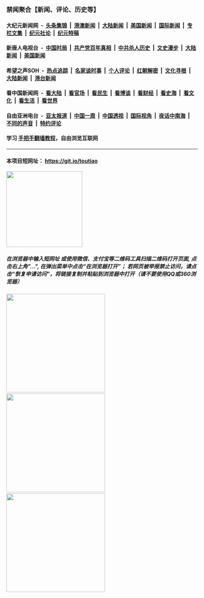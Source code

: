 ### 禁闻聚合【新闻、评论、历史等】

#### 大纪元新闻网 &nbsp;-&nbsp; [头条集锦](indexes/E头条集锦.md?t=02170755) &nbsp;|&nbsp; [港澳新闻](indexes/E港澳新闻.md?t=02170755)  &nbsp;|&nbsp; [大陆新闻](indexes/E大陆新闻.md?t=02170755) &nbsp;|&nbsp; [美国新闻](indexes/E美国新闻.md?t=02170755) &nbsp;|&nbsp; [国际新闻](indexes/E国际新闻.md?t=02170755) &nbsp;|&nbsp; [专栏文集](indexes/E专栏文集.md?t=02170755) &nbsp;|&nbsp; [纪元社论](indexes/E纪元社论.md?t=02170755) &nbsp;|&nbsp; [纪元特稿](indexes/E纪元特稿.md?t=02170755) 

#### 新唐人电视台 &nbsp;-&nbsp; [中国时局](indexes/N中国时局.md?t=02170755) &nbsp;|&nbsp; [共产党百年真相](indexes/N共产党百年真相.md?t=02170755) &nbsp;|&nbsp; [中共杀人历史](indexes/N中共杀人历史.md?t=02170755) &nbsp;|&nbsp; [文史漫步](indexes/N文史漫步.md?t=02170755) &nbsp;|&nbsp; [大陆新闻](indexes/N大陆新闻.md?t=02170755) &nbsp;|&nbsp; [美国新闻](indexes/N美国新闻.md?t=02170755)

#### 希望之声SOH &nbsp;-&nbsp; [热点追踪](indexes/H热点追踪.md?t=02170755) &nbsp;|&nbsp; [名家谈时事](indexes/H名家谈时事.md?t=02170755) &nbsp;|&nbsp; [个人评论](indexes/H个人评论.md?t=02170755)  &nbsp;|&nbsp; [红朝解密](indexes/H红朝解密.md?t=02170755) &nbsp;|&nbsp; [文化寻根](indexes/H文化寻根.md?t=02170755) &nbsp;|&nbsp; [大陆新闻](indexes/H大陆新闻.md?t=02170755) &nbsp;|&nbsp; [港台新闻](indexes/H港台新闻.md?t=02170755)

#### 看中国新闻网 &nbsp;-&nbsp; [看大陆](indexes/S看大陆.md?t=02170755) &nbsp;|&nbsp; [看官场](indexes/S看官场.md?t=02170755) &nbsp;|&nbsp; [看民生](indexes/S看民生.md?t=02170755)  &nbsp;|&nbsp; [看博谈](indexes/S看博谈.md?t=02170755) &nbsp;|&nbsp; [看财经](indexes/S看财经.md?t=02170755) &nbsp;|&nbsp; [看史海](indexes/S看史海.md?t=02170755) &nbsp;|&nbsp; [看文化](indexes/S看文化.md?t=02170755) &nbsp;|&nbsp; [看生活](indexes/S看生活.md?t=02170755) &nbsp;|&nbsp; [看世界](indexes/S看世界.md?t=02170755)

#### 自由亚洲电台 &nbsp;-&nbsp; [亚太报道](indexes/R亚太报道.md?t=02170755) &nbsp;|&nbsp; [中国一周](indexes/R中国一周.md?t=02170755) &nbsp;|&nbsp; [中国透视](indexes/R中国透视.md?t=02170755)  &nbsp;|&nbsp; [国际视角](indexes/R国际视角.md?t=02170755) &nbsp;|&nbsp; [夜话中南海](indexes/R夜话中南海.md?t=02170755) &nbsp;|&nbsp; [不同的声音](indexes/R不同的声音.md?t=02170755) &nbsp;|&nbsp; [特约评论](indexes/R特约评论.md?t=02170755)

#### 学习 [手把手翻墙教程](https://github.com/gfw-breaker/guides/wiki)，自由浏览互联网

----

#### 本项目短网址： https://git.io/toutiao
<img src="https://raw.githubusercontent.com/gfw-breaker/banned-news/master/scripts/img/qr.png" width="200px"/>  

##### 在浏览器中输入短网址 或使用微信、支付宝等二维码工具扫描二维码打开页面, 点击右上角"...", 在弹出菜单中点击“在浏览器打开”； 若网页被举报禁止访问，请点击“恢复申请访问”，将链接复制并粘贴到浏览器中打开（请不要使用QQ或360浏览器）

<img src="https://raw.githubusercontent.com/gfw-breaker/banned-news/master/scripts/img/1.png" width="260px"/> &nbsp; <img src="https://raw.githubusercontent.com/gfw-breaker/banned-news/master/scripts/img/2.png" width="260px"/> &nbsp; <img src="https://raw.githubusercontent.com/gfw-breaker/banned-news/master/scripts/img/3.png" width="260px"/>
